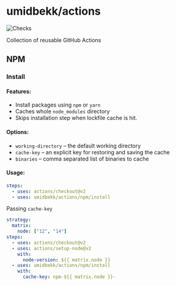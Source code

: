 # umidbekk/actions

![Checks](https://github.com/umidbekk/actions/workflows/Checks/badge.svg)

Collection of reusable GitHub Actions

## NPM

### Install

#### Features:

- Install packages using `npm` or `yarn`
- Caches whole `node_modules` directory
- Skips installation step when lockfile cache is hit.

#### Options:

- `working-directory` – the default working directory
- `cache-key` – an explicit key for restoring and saving the cache
- `binaries` – comma separated list of binaries to cache

#### Usage:

```yaml
steps:
  - uses: actions/checkout@v2
  - uses: umidbekk/actions/npm/install
```

Passing `cache-key`

```yaml
strategy:
  matrix:
    node: ["12", "14"]
steps:
  - uses: actions/checkout@v2
  - uses: actions/setup-node@v2
    with:
      node-version: ${{ matrix.node }}
  - uses: umidbekk/actions/npm/install
    with:
      cache-key: npm-${{ matrix.node }}-
```
